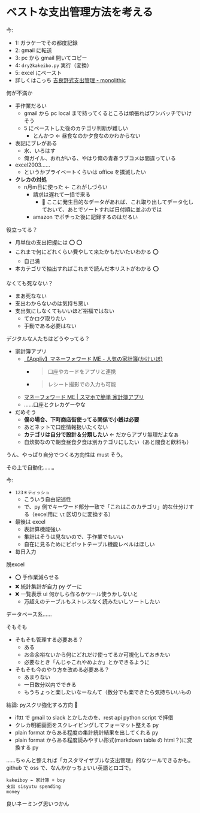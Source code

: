 # ベストな支出管理方法を考える
今:

- 1: ガラケーでその都度記録
- 2: gmail に転送
- 3: pc から gmail 開いてコピー
- 4: `dry2kakeibo.py` 実行（変換）
- 5: excel にペースト
- 詳しくはこっち [吉良野式支出管理 - monolithic](https://stakiran.github.io/monolithic/staspecon.html)

何が不満か

- 手作業だるい
  -  gmail から pc local まで持ってくるところは頑張ればワンバッチでいけそう
  - 5 にペーストした後のカテゴリ判断が難しい
    - とんかつ ← 昼食なのか夕食なのかわからない
- 表記にブレがある
  - 水、いろはす
  - 俺ガイル、おれがいる、やはり俺の青春ラブコメは間違っている
- excel2003……
  - というかプライベートくらいは office を撲滅したい
- **クレカの対処**
  - n月m日に使った ← これがしづらい
    - 請求は遅れて一括で来る
      - :rabbit: ここに発生日的なデータがあれば、これ取り出してデータ化しておいて、あとでソートすれば日付順に並ぶのでは
    - amazon でポチった後に記録するのはだるい

役立ってる？

- 月単位の支出把握には :o: :o:
- これまで何にどれくらい費やして来たかもだいたいわかる :o:
  - 自己満
- 本カテゴリで抽出すればこれまで読んだ本リストがわかる :o:

なくても死なない？

- まあ死なない
- 支出わからないのは気持ち悪い
- 支出気にしなくてもいいほど裕福ではない
  - てかログ取りたい
  - 手動である必要はない

デジタルな人たちはどうやってる？

- 家計簿アプリ
  - [【Appliv】マネーフォワード ME - 人気の家計簿(かけいぼ)](https://app-liv.jp/594145971/)
    - > 口座やカードをアプリと連携
    - > レシート撮影での入力も可能
  - [マネーフォワード ME | スマホで簡単 家計簿アプリ](https://moneyforward.com/)
  - ……口座とクレカゲーやな
- だめそう
  - **僕の場合、下町商店街使ってる関係で小銭は必要**
  - あとネットで口座情報扱いたくない
  - **カテゴリは自分で設計＆分類したい** ← だからアプリ無理だよなぁ
  - 自炊勢なので朝食昼食夕食は別カテゴリにしたい（あと間食と飲料も）

うん、やっぱり自分でつくる方向性は must そう。

その上で自動化……。

今:

- `123＊ティッシュ`
  - こういう自由記述性
  - で、py 側でキーワード部分一致で「これはこのカテゴリ」的な仕分けする（excel用に `\t` 区切りに変換する）
- 最後は excel
  - 表計算機能強い
  - 集計はそうは見ないので、手作業でもいい
  - 自在に見るためにピボットテーブル機能レベルはほしい
- 毎日入力

脱excel

- :o: 手作業減らせる
- :x: 統計集計が自力 py ゲーに
- :x: 一覧表示 ui 何かしら作るかツール使うかしないと
  - 万超えのテーブルもストレスなく読みたいしソートしたい

データベース系……

そもそも

- そもそも管理する必要ある？
  - ある
  - お金余裕ないから何にどれだけ使ってるか可視化しておきたい
  - 必要なとき「んじゃこれやめよか」とかできるように
- そもそも今のやり方を改める必要ある？
  - あまりない
  - 一日数分以内でできる
  - もうちょっと楽したいなーなんて（数分でも楽できたら気持ちいいもの

結論: pyスクリ強化する方向 :muscle:

- ifttt で gmail to slack とかしたのを、rest api python script で拝借
- クレカ明細画面をスクレイピングしてフォーマット整える py
- plain format からある程度の集計統計結果を出してくれる py
- plain format からある程度読みやすい形式(markdown table の html？)に変換する py

……ちゃんと整えれば「カスタマイザブルな支出管理」的なツールできるかも。github で oss で、なんかかっちょいい英語とロゴで。

```
kakeiboy ← 家計簿 + boy
支出 sisyutu spending
money
```

良いネーミング思いつかん
